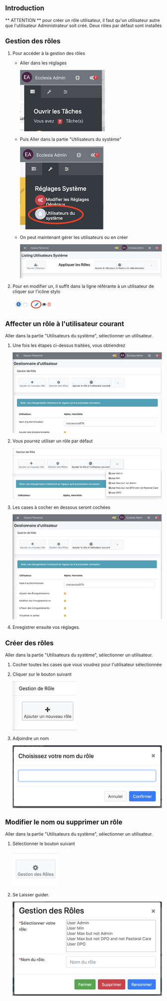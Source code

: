 ## Introduction

** ATTENTION ** pour créer un rôle utilisateur, il faut qu'un utilisateur autre que l'utilisateur Administrateur soit créé.
	Deux rôles par défaut sont installés

## Gestion des rôles

1. Pour accéder à la gestion des rôles
	* Aller dans les réglages

		![Screenshot](../../img/users/users1.png)

	* Puis Aller dans la partie "Utilisateurs du système"

		![Screenshot](../../img/users/users2.png)

	* On peut maintenant gérer les utilisateurs ou en créer

		![Screenshot](../../img/users/users3.png)

2.  Pour en modifier un, il suffit dans la ligne référante à un utilisateur de cliquer sur l'icône stylo

	![Screenshot](../../img/users/users4.png)

## Affecter un rôle à l'utilisateur courant

Aller dans la partie "Utilisateurs du système", sélectionner un utilisateur.

1. Une fois les étapes ci-dessus traitées, vous obtiendrez

	![Screenshot](../../img/users/users7.png)

2. Vous pourrez utiliser un rôle par défaut

	![Screenshot](../../img/users/users8.png)

3. Les cases à cocher en dessous seront cochées

	![Screenshot](../../img/users/users9.png)

4. Enregistrer ensuite vos réglages.

## Créer des rôles

Aller dans la partie "Utilisateurs du système", sélectionner un utilisateur.

1. Cocher toutes les cases que vous voudrez pour l'utilisateur sélectionnée

2. Cliquer sur le bouton suivant

	![Screenshot](../../img/users/users10.png)

3. Adjoindre un nom

	![Screenshot](../../img/users/users11.png)

## Modifier le nom ou supprimer un rôle

Aller dans la partie "Utilisateurs du système", sélectionner un utilisateur.

1. Sélectionner le bouton suivant

	![Screenshot](../../img/users/users12.png)

2. Se Laisser guider.

	![Screenshot](../../img/users/users13.png)


